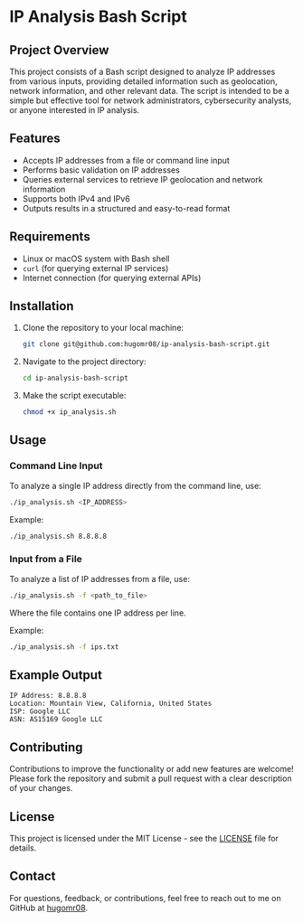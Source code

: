 
# IP Analysis Bash Script

## Project Overview

This project consists of a Bash script designed to analyze IP addresses from various inputs, providing detailed information such as geolocation, network information, and other relevant data. The script is intended to be a simple but effective tool for network administrators, cybersecurity analysts, or anyone interested in IP analysis.

## Features

- Accepts IP addresses from a file or command line input
- Performs basic validation on IP addresses
- Queries external services to retrieve IP geolocation and network information
- Supports both IPv4 and IPv6
- Outputs results in a structured and easy-to-read format

## Requirements

- Linux or macOS system with Bash shell
- `curl` (for querying external IP services)
- Internet connection (for querying external APIs)

## Installation

1. Clone the repository to your local machine:

    ```bash
    git clone git@github.com:hugomr08/ip-analysis-bash-script.git
    ```

2. Navigate to the project directory:

    ```bash
    cd ip-analysis-bash-script
    ```

3. Make the script executable:

    ```bash
    chmod +x ip_analysis.sh
    ```

## Usage

### Command Line Input

To analyze a single IP address directly from the command line, use:

```bash
./ip_analysis.sh <IP_ADDRESS>
```

Example:

```bash
./ip_analysis.sh 8.8.8.8
```

### Input from a File

To analyze a list of IP addresses from a file, use:

```bash
./ip_analysis.sh -f <path_to_file>
```

Where the file contains one IP address per line.

Example:

```bash
./ip_analysis.sh -f ips.txt
```

## Example Output

```
IP Address: 8.8.8.8
Location: Mountain View, California, United States
ISP: Google LLC
ASN: AS15169 Google LLC
```

## Contributing

Contributions to improve the functionality or add new features are welcome! Please fork the repository and submit a pull request with a clear description of your changes.

## License

This project is licensed under the MIT License - see the [LICENSE](LICENSE) file for details.

## Contact

For questions, feedback, or contributions, feel free to reach out to me on GitHub at [hugomr08](https://github.com/hugomr08).
